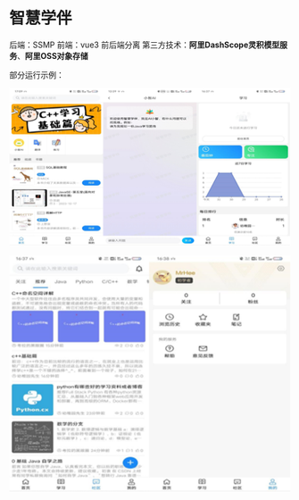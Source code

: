 # 智慧学伴

后端：SSMP
前端：vue3
前后端分离
第三方技术：**阿里DashScope灵积模型服务**、**阿里OSS对象存储**

部分运行示例：

![h1](.\assets\h1.png)

![h2](.\assets\h2.png)